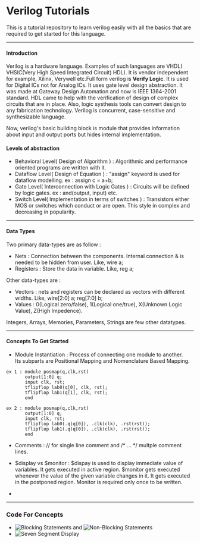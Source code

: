 # Verilog Tutorials

This is a tutorial repository to learn verilog easily with all the basics that are required to get started for this language.

---

#### Introduction

Verilog is a hardware language. Examples of such languages are VHDL( VHSIC(Very High Speed Integrated Circuit) HDL).
It is vendor independent for example, Xilinx, Verywell etc.Full form verilog is __Verify Logic__. It is used for Digital ICs not for Analog ICs.
It uses gate level design abstraction. It was made at Gateway Design Automation and now is IEEE 1364-2001 standard.
HDL came to help with the verification of design of complex circuits that are in place. Also, logic systhesis tools can convert design to any fabrication technology. Verilog is concurrent, case-sensitive and synthesizable language.  


Now, verilog's basic building block is module that provides information about input and output ports but hides internal implementation. 

#### Levels of abstraction 

* Behavioral Level( Design of Algorithm ) : Algorithmic and performance oriented programs are written with it.
* Dataflow Level( Design of Equation ) : "assign" keyword is used for dataflow modelling. ex : assign c = a+b;
* Gate Level( Interconnection with Logic Gates ) : Circuits will be defined by logic gates. ex : and(output, input) etc.
* Switch Level( Implementation in terms of switches ) : Transistors either MOS or switches which conduct or are open. This style in complex and decreasing in popularity.

---
#### Data Types

Two primary data-types are as follow :
* Nets : Connection between the components. Internal connection & is needed to be hidden from user. Like, wire a;
* Registers : Store the data in variable. Like, reg a;

Other data-types are :  
* Vectors : nets and registers can be declared as vectors with different widths. Like, wire[2:0] a; reg[7:0] b;  
* Values : 0(Logical zero/false), 1(Logical one/true), X(Unknown Logic Value), Z(High Impedence).

Integers, Arrays, Memories, Parameters, Strings are few other datatypes.

---
#### Concepts To Get Started 

* Module Instantiation : Process of connecting one module to another.   
Its subparts are Positional Mapping and Nomenclature Based Mapping.
```
ex 1 : module posmap(q,clk,rst)
       output[1:0] q;
       input clk, rst;
       tflipflop lab0(q[0], clk, rst);
       tflipflop lab1(q[1], clk, rst);
       end
       
ex 2 : module posmap(q,clk,rst)
       output[1:0] q;
       input clk, rst;
       tflipflop lab0(.q(q[0]), .clk(clk), .rst(rst));
       tflipflop lab1(.q(q[0]), .clk(clk), .rst(rst));
       end
```

* Comments : // for single line comment and /* ... */ multple comment lines. 

* $display vs $monitor : $dispay is used to display immediate value of variables. It gets executed in active region. $monitor gets executed whenever the value of the given variable changes in it. It gets executed in the postponed region. Monitor is required only once to be written.

* 
---

### Code For Concepts

* ![Blocking Statements](src/Blocking.v) and ![Non-Blocking Statements](src/NonBlocking.v)
* ![Seven Segment Display](src/SevenSegment.v)
